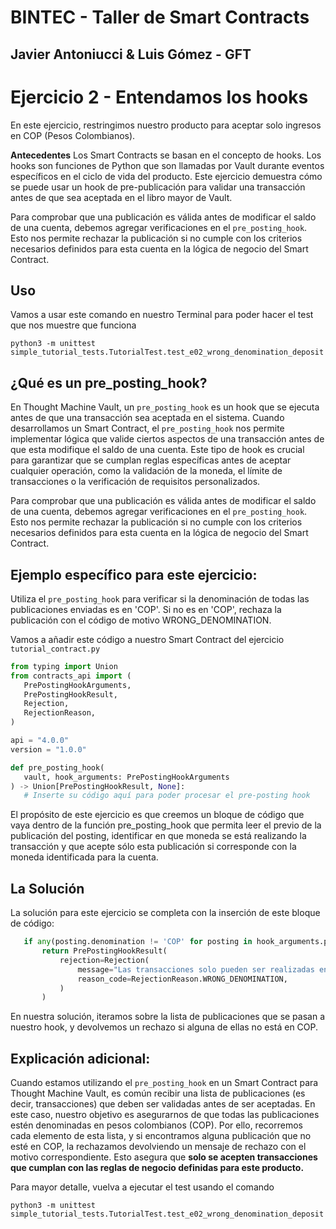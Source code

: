 # BINTEC - Taller de Smart Contracts
Javier Antoniucci & Luis Gómez - GFT
---

# Ejercicio 2 - Entendamos los hooks

En este ejercicio, restringimos nuestro producto para aceptar solo ingresos en COP (Pesos Colombianos).

**Antecedentes** Los Smart Contracts se basan en el concepto de hooks. 
Los hooks son funciones de Python que son llamadas por Vault durante eventos específicos en el ciclo de vida del producto. Este ejercicio demuestra cómo se puede usar un hook de pre-publicación para validar una transacción antes de que sea aceptada en el libro mayor de Vault.

Para comprobar que una publicación es válida antes de modificar el saldo de una cuenta, debemos agregar verificaciones en el ``pre_posting_hook``. Esto nos permite rechazar la publicación si no cumple con los criterios necesarios definidos para esta cuenta en la lógica de negocio del Smart Contract.



## Uso
Vamos a usar este comando en nuestro Terminal para poder hacer el test que nos muestre que funciona

```console
python3 -m unittest simple_tutorial_tests.TutorialTest.test_e02_wrong_denomination_deposit

```

## ¿Qué es un pre_posting_hook?

En Thought Machine Vault, un ```pre_posting_hook``` es un hook que se ejecuta antes de que una transacción sea aceptada en el sistema. Cuando desarrollamos un Smart Contract, el ```pre_posting_hook``` nos permite implementar lógica que valide ciertos aspectos de una transacción antes de que esta modifique el saldo de una cuenta. Este tipo de hook es crucial para garantizar que se cumplan reglas específicas antes de aceptar cualquier operación, como la validación de la moneda, el límite de transacciones o la verificación de requisitos personalizados.

Para comprobar que una publicación es válida antes de modificar el saldo de una cuenta, debemos agregar verificaciones en el ```pre_posting_hook```. Esto nos permite rechazar la publicación si no cumple con los criterios necesarios definidos para esta cuenta en la lógica de negocio del Smart Contract.

## Ejemplo específico para este ejercicio:

Utiliza el ```pre_posting_hook``` para verificar si la denominación de todas las publicaciones enviadas es en 'COP'. Si no es en 'COP', rechaza la publicación con el código de motivo WRONG_DENOMINATION.

Vamos a añadir este código a nuestro Smart Contract del ejercicio ```tutorial_contract.py```


```python
from typing import Union
from contracts_api import (
   PrePostingHookArguments,
   PrePostingHookResult,
   Rejection,
   RejectionReason,
)

api = "4.0.0"
version = "1.0.0"

def pre_posting_hook(
   vault, hook_arguments: PrePostingHookArguments
) -> Union[PrePostingHookResult, None]:
   # Inserte su código aquí para poder procesar el pre-posting hook

```

El propósito de este ejercicio es que creemos un bloque de código que vaya dentro de la función pre_posting_hook que permita leer el previo de la publicación del posting, identificar en que moneda se está realizando la transacción y que acepte sólo esta publicación si corresponde con la moneda identificada para la cuenta.

## La Solución

La solución para este ejercicio se completa con la inserción de este bloque de código:

```python
   if any(posting.denomination != 'COP' for posting in hook_arguments.posting_instructions):
       return PrePostingHookResult(
           rejection=Rejection(
               message="Las transacciones solo pueden ser realizadas en Pesos Colombianos (COP)",
               reason_code=RejectionReason.WRONG_DENOMINATION,
           )
       )
```

En nuestra solución, iteramos sobre la lista de publicaciones que se pasan a nuestro hook, y devolvemos un rechazo si alguna de ellas no está en COP.

## Explicación adicional:

Cuando estamos utilizando el ```pre_posting_hook``` en un Smart Contract para Thought Machine Vault, es común recibir una lista de publicaciones (es decir, transacciones) que deben ser validadas antes de ser aceptadas. En este caso, nuestro objetivo es asegurarnos de que todas las publicaciones estén denominadas en pesos colombianos (COP). Por ello, recorremos cada elemento de esta lista, y si encontramos alguna publicación que no esté en COP, la rechazamos devolviendo un mensaje de rechazo con el motivo correspondiente. Esto asegura que **solo se acepten transacciones que cumplan con las reglas de negocio definidas para este producto.**

Para mayor detalle, vuelva a ejecutar el test usando el comando 
```console
python3 -m unittest simple_tutorial_tests.TutorialTest.test_e02_wrong_denomination_deposit

```


